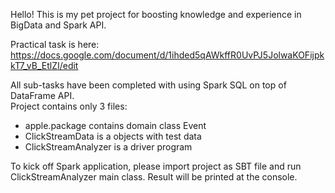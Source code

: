 Hello! 
This is my pet project for boosting knowledge and experience in BigData and Spark API.

Practical task is here: 
https://docs.google.com/document/d/1ihded5qAWkffR0UvPJ5JolwaKOFijpkkT7_vB_EtlZI/edit

All sub-tasks have been completed with using Spark SQL on top of DataFrame API.  
Project contains only 3 files:
- apple.package contains domain class Event
- ClickStreamData is a objects with test data
- ClickStreamAnalyzer is a driver program 

To kick off Spark application, please import project as SBT file and run ClickStreamAnalyzer main class.
Result will be printed at the console. 
